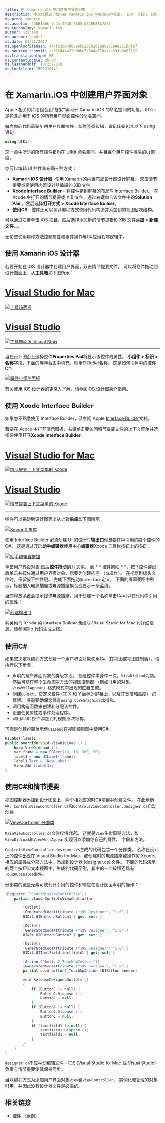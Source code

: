 ```yaml
---
title: 在 Xamarin.iOS 中创建用户界面对象
description: 本文档概述了如何在 Xamarin.iOS 中创建用户界面。 此外，介绍了 iOS 设计器中，Xcode Interface Builder C#，和情节提要。
ms.prod: xamarin
ms.assetid: 4D6B136C-744A-4936-8655-A77E62BA7A60
ms.technology: xamarin-ios
author: lobrien
ms.author: laobri
ms.date: 03/21/2017
ms.openlocfilehash: a4cf63b84d0686bc28b02b18a6266908251bdf6f
ms.sourcegitcommit: e268fd44422d0bbc7c944a678e2cc633a0493122
ms.translationtype: MT
ms.contentlocale: zh-CN
ms.lasthandoff: 10/25/2018
ms.locfileid: "50121914"
---
```

# <a name="creating-user-interface-objects-in-xamarinios"></a>在 Xamarin.iOS 中创建用户界面对象

Apple 相关的片段组合到"框架"等同于 Xamarin.iOS 的命名空间的功能。 `UIKit` 是包含适用于 iOS 的所有用户界面控件的命名空间。

每当你的代码需要引用用户界面控件，如标签或按钮，请记住要包含以下 using 语句：

```csharp
using UIKit;
```

这一章中所述的所有控件都均在 UIKit 命名空间，并且每个用户控件类名的`UI`前缀。

你可以编辑 UI 控件和布局三种方式：

-  **[Xamarin iOS 设计器](~/ios/user-interface/designer/index.md)** -使用 Xamarin 的内置布局设计器设计屏幕。 双击情节提要或要使用内置设计器编辑的 XIB 文件。
-  **Xcode Interface Builder** – 将控件拖到屏幕的布局与 Interface Builder。 在 Xcode 中打开的情节提要或 XIB 文件，通过右键单击该文件中的**Solution Pad** ，然后选择**打开方式 > Xcode Interface Builder**。
-  **使用C#**  – 控件还可以是以编程方式使用代码构造并添加到的视图层次结构。

可以通过右键单击 iOS 项目，然后选择添加新的情节提要和 XIB 文件**添加 > 新建文件...**.

无论您使用哪种方法控制属性和事件操作与C#应用程序逻辑中。

## <a name="using-xamarin-ios-designer"></a>使用 Xamarin iOS 设计器

若要开始在 iOS 设计器中创建用户界面，双击情节提要文件。 可以将控件拖动到设计图面上，从**工具箱**如下图所示：

# <a name="visual-studio-for-mactabmacos"></a>[Visual Studio for Mac](#tab/macos)

 [![](creating-ui-objects-images/image2b.png "工具箱面板")](creating-ui-objects-images/image2b.png#lightbox)
 
# <a name="visual-studiotabwindows"></a>[Visual Studio](#tab/windows)

 [![](creating-ui-objects-images/image2b-vs.png "工具箱面板-Visual Stuio")](creating-ui-objects-images/image2b.png#lightbox)
 
-----

当在设计图面上选择控件**Properties Pad**将显示该控件的属性。 **小组件 > 标识 > 名称**字段，下面的屏幕截图中填充，则用作*Outlet*名称。 这是如何引用中的控件C#:

 [![](creating-ui-objects-images/image3b.png "属性小组件面板")](creating-ui-objects-images/image3b.png#lightbox)

有关使用 iOS 设计器的更深入了解，请参阅[iOS 设计器简介](~/ios/user-interface/designer/introduction.md)指南。

## <a name="using-xcode-interface-builder"></a>使用 Xcode Interface Builder

如果您不熟悉使用 Interface Builder，请参阅 Apple [Interface Builder](https://developer.apple.com/xcode/interface-builder/)文档。

若要在 Xcode 中打开演示图板，右键单击要访问情节提要文件的上下文菜单并选择要使用打开**Xcode Interface Builder**:

# <a name="visual-studio-for-mactabmacos"></a>[Visual Studio for Mac](#tab/macos)

 [![](creating-ui-objects-images/imagexcode.png "情节提要上下文菜单的 Xcode")](creating-ui-objects-images/imagexcode.png#lightbox)
 
# <a name="visual-studiotabwindows"></a>[Visual Studio](#tab/windows)

[![](creating-ui-objects-images/imagexcode-vs.png "情节提要上下文菜单的 Xcode")](creating-ui-objects-images/imagexcode-vs.png#lightbox)

-----

控件可以拖动到设计图面上从上**对象库**如下图所示：

 [![](creating-ui-objects-images/image5a.png "Xcode 对象库")](creating-ui-objects-images/image5a.png#lightbox)

使用 Interface Builder 必须创建 UI 的设计时**输出口**你想要在中引用的每个控件的C#。 这是通过开启**助手编辑器**使用中心**编辑器**Xcode 工具栏按钮上的按钮：

 [![](creating-ui-objects-images/image6a.png "助手编辑器按钮")](creating-ui-objects-images/image6a.png#lightbox)

单击用户界面对象;然后**控件拖动**到.h 文件。 到 * * 控件拖动 * *，按下控件键然后单击并按住通过用户界面对象，您要为创建插座 （或操作）。 在拖动到标头文件时，保留按下控件键。 完成下面拖动`@interface`定义。 下面的屏幕截图中所示，标题插入电源插座或电源插座集合应显示一条蓝线。

当你释放系统会提示提供电源插座，用于创建一个名称单击C#可以在代码中引用的属性：

 [![](creating-ui-objects-images/image8a.png "创建输出口")](creating-ui-objects-images/image8a.png#lightbox)

有关如何 Xcode 的 Interface Builder 集成与 Visual Studio for Mac 的详细信息，请参阅[Xib 代码生成](~/ios/internals/xib-code-generation.md#generated)文档。

##  <a name="using-c"></a>使用C#

如果您决定以编程方式创建一个用户界面对象使用C#（在视图或视图控制器），请执行以下步骤：

-  声明的用户界面对象的类级字段。 创建控件本身中一次，`ViewDidLoad`为例。 然后可以在整个生命周期方法的视图控制器 （例如引用的对象。
`ViewWillAppear`）格式模式中出现的位置生成。
-  创建`CGRect`，它定义控件 (其 X 和 Y 坐标对屏幕上，以及其宽度和高度） 的框架。 将需要确保您具有`using CoreGraphics`此指令。
-  调用构造函数来创建和分配该控件。
-  设置任何属性或事件处理程序。
-  调用`Add()`控件添加到的视图层次结构。

下面是创建的简单示例`UILabel`在视图控制器中使用C#:

```csharp
UILabel label1;
public override void ViewDidLoad () {
    base.ViewDidLoad ();
    var frame = new CGRect(10, 10, 300, 30);
    label1 = new UILabel(frame);
    label1.Text = "New Label";
    View.Add (label1);
}
```

<a name="partial_classes" />

## <a name="using-c-and-storyboards"></a>使用C#和情节提要

视图控制器添加到设计图面上，两个相对应的时C#项目中创建文件。 在此示例中，`ControlsViewController.cs`和`ControlsViewController.designer.cs`自动创建：

 [![](creating-ui-objects-images/image9b.png "ViewController 分部类")](creating-ui-objects-images/image9b.png#lightbox)

`MainViewController.cs`文件仅供*代码*。 这就是`View`生命周期方法，如`ViewDidLoad`和`ViewWillAppear`实现可以添加你自己的属性、 字段和方法。

`ControlsViewController.designer.cs`生成的代码包含一个分部类。 名称在设计上的控件出现在 Visual Studio for Mac，或创建时的电源插座或操作的 Xcode、 相应的属性或分部方法中，添加到设计器 (designer.cs) 文件。 下面的代码演示的两个按钮和文本视图中，生成的代码示例，其中的一个按钮还具有`TouchUpInside`事件。

分部类的这些元素可使代码引用的控件和响应在设计图面声明的操作：

```csharp
[Register ("ControlsViewController")]
    partial class ControlsViewController
    {
        [Outlet]
        [GeneratedCodeAttribute ("iOS Designer", "1.0")]
        UIKit.UIButton Button1 { get; set; }

        [Outlet]
        [GeneratedCodeAttribute ("iOS Designer", "1.0")]
        UIKit.UIButton Button2 { get; set; }

        [Outlet]
        [GeneratedCodeAttribute ("iOS Designer", "1.0")]
        UIKit.UITextField textfield1 { get; set; }

        [Action ("button2_TouchUpInside:")]
        [GeneratedCodeAttribute ("iOS Designer", "1.0")]
        partial void button2_TouchUpInside (UIButton sender);

        void ReleaseDesignerOutlets ()
        {
            if (Button1 != null) {
                Button1.Dispose ();
                Button1 = null;
            }
            if (Button2 != null) {
                Button2.Dispose ();
                Button2 = null;
            }
            if (textfield1 != null) {
                textfield1.Dispose ();
                textfield1 = null;
            }
        }
    }
}
```

`designer.cs`不应手动编辑文件 – IDE (Visual Studio for Mac 或 Visual Studio) 负责与情节提要使其保持同步。

当以编程方式为添加用户界面对象`View`或`ViewController`、 实例化和管理的对象引用，并因此没有设计器文件是必需的。



## <a name="related-links"></a>相关链接

- [控件 （示例）](https://developer.xamarin.com/samples/Controls/)
